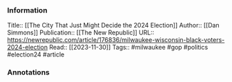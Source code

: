
### Information
Title:: [[The City That Just Might Decide the 2024 Election]]
Author:: [[Dan Simmons]]
Publication:: [[The New Republic]]
URL:: https://newrepublic.com/article/176836/milwaukee-wisconsin-black-voters-2024-election
Read:: [[2023-11-30]]
Tags:: #milwaukee #gop #politics #election24 
#article

### Annotations
